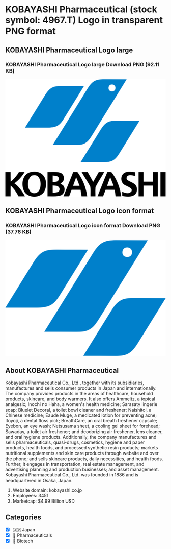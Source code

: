 # KOBAYASHI Pharmaceutical (stock symbol: 4967.T) Logo in transparent PNG format

## KOBAYASHI Pharmaceutical Logo large

### KOBAYASHI Pharmaceutical Logo large Download PNG (92.11 KB)

![KOBAYASHI Pharmaceutical Logo large Download PNG (92.11 KB)](/img/orig/4967.T_BIG-5b622804.png)

## KOBAYASHI Pharmaceutical Logo icon format

### KOBAYASHI Pharmaceutical Logo icon format Download PNG (37.76 KB)

![KOBAYASHI Pharmaceutical Logo icon format Download PNG (37.76 KB)](/img/orig/4967.T-2fafe657.png)

## About KOBAYASHI Pharmaceutical

Kobayashi Pharmaceutical Co., Ltd., together with its subsidiaries, manufactures and sells consumer products in Japan and internationally. The company provides products in the areas of healthcare, household products, skincare, and body warmers. It also offers Ammeltz, a topical analgesic; Inochi no Haha, a women's health medicine; Sarasaty lingerie soap; Bluelet Decoral, a toilet bowl cleaner and freshener; Naishitol, a Chinese medicine; Eaude Muge, a medicated lotion for preventing acne; Itoyoji, a dental floss pick; BreathCare, an oral breath freshener capsule; Eyebon, an eye wash; Netsusama sheet, a cooling gel sheet for forehead; Sawaday, a toilet air freshener; and deodorizing air freshener, lens cleaner, and oral hygiene products. Additionally, the company manufactures and sells pharmaceuticals, quasi-drugs, cosmetics, hygiene and paper products, health foods, and processed synthetic resin products; markets nutritional supplements and skin care products through website and over the phone; and sells skincare products, daily necessities, and health foods. Further, it engages in transportation, real estate management, and advertising planning and production businesses; and asset management. Kobayashi Pharmaceutical Co., Ltd. was founded in 1886 and is headquartered in Osaka, Japan.

1. Website domain: kobayashi.co.jp
2. Employees: 3451
3. Marketcap: $4.99 Billion USD


## Categories
- [x] 🇯🇵 Japan
- [x] 💊 Pharmaceuticals
- [x] 🧬 Biotech
